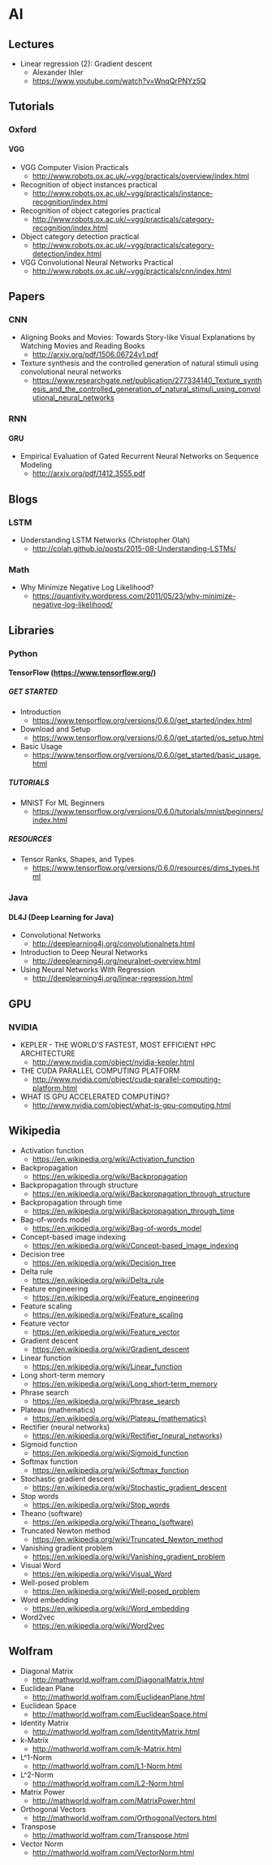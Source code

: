 # AI

## Lectures
* Linear regression (2): Gradient descent
  * Alexander Ihler
  * https://www.youtube.com/watch?v=WnqQrPNYz5Q

## Tutorials
### Oxford
#### VGG
* VGG Computer Vision Practicals
  * http://www.robots.ox.ac.uk/~vgg/practicals/overview/index.html
* Recognition of object instances practical
  * http://www.robots.ox.ac.uk/~vgg/practicals/instance-recognition/index.html
* Recognition of object categories practical
  * http://www.robots.ox.ac.uk/~vgg/practicals/category-recognition/index.html
* Object category detection practical
  * http://www.robots.ox.ac.uk/~vgg/practicals/category-detection/index.html
* VGG Convolutional Neural Networks Practical
  * http://www.robots.ox.ac.uk/~vgg/practicals/cnn/index.html

## Papers
### CNN
* Aligning Books and Movies: Towards Story-like Visual Explanations by Watching Movies and Reading Books
  * http://arxiv.org/pdf/1506.06724v1.pdf
* Texture synthesis and the controlled generation of natural stimuli using convolutional neural networks
  * https://www.researchgate.net/publication/277334140_Texture_synthesis_and_the_controlled_generation_of_natural_stimuli_using_convolutional_neural_networks

### RNN
#### GRU
* Empirical Evaluation of Gated Recurrent Neural Networks on Sequence Modeling
  * http://arxiv.org/pdf/1412.3555.pdf

## Blogs
### LSTM
* Understanding LSTM Networks (Christopher Olah)
  * http://colah.github.io/posts/2015-08-Understanding-LSTMs/

### Math
* Why Minimize Negative Log Likelihood?
  * https://quantivity.wordpress.com/2011/05/23/why-minimize-negative-log-likelihood/

## Libraries
### Python
#### TensorFlow (https://www.tensorflow.org/)
##### GET STARTED
* Introduction
  * https://www.tensorflow.org/versions/0.6.0/get_started/index.html
* Download and Setup
  * https://www.tensorflow.org/versions/0.6.0/get_started/os_setup.html
* Basic Usage
  * https://www.tensorflow.org/versions/0.6.0/get_started/basic_usage.html

##### TUTORIALS
* MNIST For ML Beginners
  * https://www.tensorflow.org/versions/0.6.0/tutorials/mnist/beginners/index.html

##### RESOURCES
* Tensor Ranks, Shapes, and Types
  * https://www.tensorflow.org/versions/0.6.0/resources/dims_types.html

### Java
#### DL4J (Deep Learning for Java)
* Convolutional Networks
  * http://deeplearning4j.org/convolutionalnets.html
* Introduction to Deep Neural Networks
  * http://deeplearning4j.org/neuralnet-overview.html
* Using Neural Networks With Regression
  * http://deeplearning4j.org/linear-regression.html

## GPU
### NVIDIA
* KEPLER - THE WORLD'S FASTEST, MOST EFFICIENT HPC ARCHITECTURE
  * http://www.nvidia.com/object/nvidia-kepler.html
* THE CUDA PARALLEL COMPUTING PLATFORM
  * http://www.nvidia.com/object/cuda-parallel-computing-platform.html
* WHAT IS GPU ACCELERATED COMPUTING?
  * http://www.nvidia.com/object/what-is-gpu-computing.html

## Wikipedia
* Activation function
  * https://en.wikipedia.org/wiki/Activation_function
* Backpropagation
  * https://en.wikipedia.org/wiki/Backpropagation
* Backpropagation through structure
  * https://en.wikipedia.org/wiki/Backpropagation_through_structure
* Backpropagation through time
  * https://en.wikipedia.org/wiki/Backpropagation_through_time
* Bag-of-words model
  * https://en.wikipedia.org/wiki/Bag-of-words_model
* Concept-based image indexing
  * https://en.wikipedia.org/wiki/Concept-based_image_indexing
* Decision tree
  * https://en.wikipedia.org/wiki/Decision_tree
* Delta rule
  * https://en.wikipedia.org/wiki/Delta_rule
* Feature engineering
  * https://en.wikipedia.org/wiki/Feature_engineering
* Feature scaling
  * https://en.wikipedia.org/wiki/Feature_scaling
* Feature vector
  * https://en.wikipedia.org/wiki/Feature_vector
* Gradient descent
  * https://en.wikipedia.org/wiki/Gradient_descent
* Linear function
  * https://en.wikipedia.org/wiki/Linear_function
* Long short-term memory
  * https://en.wikipedia.org/wiki/Long_short-term_memory
* Phrase search
  * https://en.wikipedia.org/wiki/Phrase_search
* Plateau (mathematics)
  * https://en.wikipedia.org/wiki/Plateau_(mathematics)
* Rectifier (neural networks)
  * https://en.wikipedia.org/wiki/Rectifier_(neural_networks)
* Sigmoid function
  * https://en.wikipedia.org/wiki/Sigmoid_function
* Softmax function
  * https://en.wikipedia.org/wiki/Softmax_function
* Stochastic gradient descent
  * https://en.wikipedia.org/wiki/Stochastic_gradient_descent
* Stop words
  * https://en.wikipedia.org/wiki/Stop_words
* Theano (software)
  * https://en.wikipedia.org/wiki/Theano_(software)
* Truncated Newton method
  * https://en.wikipedia.org/wiki/Truncated_Newton_method
* Vanishing gradient problem
  * https://en.wikipedia.org/wiki/Vanishing_gradient_problem
* Visual Word
  * https://en.wikipedia.org/wiki/Visual_Word
* Well-posed problem
  * https://en.wikipedia.org/wiki/Well-posed_problem
* Word embedding
  * https://en.wikipedia.org/wiki/Word_embedding
* Word2vec
  * https://en.wikipedia.org/wiki/Word2vec

## Wolfram
* Diagonal Matrix
  * http://mathworld.wolfram.com/DiagonalMatrix.html
* Euclidean Plane
  * http://mathworld.wolfram.com/EuclideanPlane.html
* Euclidean Space
  * http://mathworld.wolfram.com/EuclideanSpace.html
* Identity Matrix
  * http://mathworld.wolfram.com/IdentityMatrix.html
* k-Matrix
  * http://mathworld.wolfram.com/k-Matrix.html
* L^1-Norm
  * http://mathworld.wolfram.com/L1-Norm.html
* L^2-Norm
  * http://mathworld.wolfram.com/L2-Norm.html
* Matrix Power
  * http://mathworld.wolfram.com/MatrixPower.html
* Orthogonal Vectors
  * http://mathworld.wolfram.com/OrthogonalVectors.html
* Transpose
  * http://mathworld.wolfram.com/Transpose.html
* Vector Norm
  * http://mathworld.wolfram.com/VectorNorm.html
